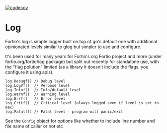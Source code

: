 [![codecov](https://codecov.io/github/fortio/log/branch/main/graph/badge.svg?token=LONYZDFQ7C)](https://codecov.io/github/fortio/log)

# Log

Fortio's log is simple logger built on top of go's default one with
additional opinionated levels similar to glog but simpler to use and configure.

It's been used for many years for Fortio's org Fortio project and more (under fortio.org/fortio/log package) but split out recently for standalone use, with the "flag polution" limited (as a library it doesn't include the flags, you configure it using apis).

```golang
log.Debugf() // Debug level
log.LogVf()  // Verbose level
log.Infof()  // Info/default level
log.Warnf()  // Warning level
log.Errf()   // Error level
log.Critf()  // Critical level (always logged even if level is set to max)
log.Fatalf() // Fatal level - program will panic/exit
```

See the `Config` object for options like whether to include line number and file name of caller or not etc
